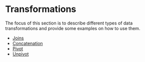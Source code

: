 # Transformations

The focus of this section is to describe different types of data transformations and provide some examples on how to use them.

<!-- (TODO) incomplete -->

- [Joins](joins.md)
- [Concatenation](concatenation.md)
- [Pivot](pivot.md)
- [Unpivot](unpivot.md)
